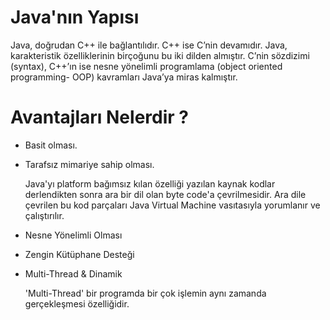 # Java'nın Yapısı

Java, doğrudan C++ ile bağlantılıdır. C++ ise C’nin devamıdır. Java, karakteristik özelliklerinin birçoğunu bu iki dilden almıştır. C’nin sözdizimi (syntax), C++’ın ise nesne yönelimli programlama (object oriented programming- OOP) kavramları Java’ya miras kalmıştır. 

# Avantajları Nelerdir ?

- Basit olması.
- Tarafsız mimariye sahip olması.

    Java'yı platform bağımsız kılan özelliği yazılan kaynak kodlar derlendikten sonra ara bir dil olan byte code'a çevrilmesidir. Ara dile çevrilen bu kod parçaları Java Virtual Machine vasıtasıyla yorumlanır ve çalıştırılır.
- Nesne Yönelimli Olması
- Zengin Kütüphane Desteği
- Multi-Thread & Dinamik

    'Multi-Thread' bir programda bir çok işlemin aynı zamanda gerçekleşmesi özelliğidir. 


